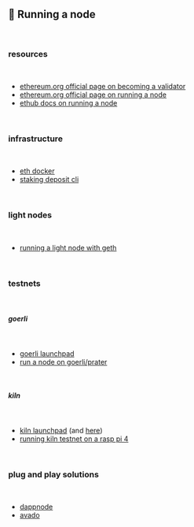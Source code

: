## 🌭 Running a node

<br>

### resources

<br>

* [ethereum.org official page on becoming a validator](https://launchpad.ethereum.org/en/overview)
* [ethereum.org official page on running a node](https://ethereum.org/en/run-a-node/)
* [ethub docs on running a node](https://docs.ethhub.io/using-ethereum/running-an-ethereum-node/)

<br>

### infrastructure

<br>

* [eth docker](https://eth-docker.net/docs/About/Overview)
* [staking deposit cli](https://github.com/ethereum/staking-deposit-cli)

<br>

### light nodes

<br>


* [running a light node with geth](https://ethereum.org/en/developers/tutorials/run-light-node-geth/)

<br>

### testnets

<br>

##### goerli

<br>

* [goerli launchpad](https://goerli.launchpad.ethereum.org/en/)
* [run a node on goerli/prater](https://notes.ethereum.org/@launchpad/goerli)

<br>

##### kiln

<br>

* [kiln launchpad](https://notes.ethereum.org/@launchpad/kiln) (and [here](https://kiln.launchpad.ethereum.org/en/))
* [running kiln testnet on a rasp pi 4](https://ethereum.org/en/developers/tutorials/run-node-raspberry-pi/)


<br>

### plug and play solutions

<br>

* [dappnode](https://dappnode.io/en-us/collections/frontpage)
* [avado](https://ava.do/)

